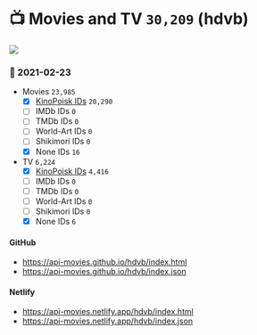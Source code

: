 # :tv: Movies and TV `30,209` (hdvb)

<a href="https://API-Movies.github.io"><img src="https://API-Movies.github.io/banner.png?cache"></a>

### :date: 2021-02-23
- Movies `23,985`
  - [x] <a href="https://API-Movies.github.io/hdvb/movie_kinopoisk_ids.json">KinoPoisk IDs</a> `20,290`
  - [ ] IMDb IDs `0`
  - [ ] TMDb IDs `0`
  - [ ] World-Art IDs `0`
  - [ ] Shikimori IDs `0`
  - [x] None IDs `16`
- TV `6,224`
  - [x] <a href="https://API-Movies.github.io/hdvb/tv_kinopoisk_ids.json">KinoPoisk IDs</a> `4,416`
  - [ ] IMDb IDs `0`
  - [ ] TMDb IDs `0`
  - [ ] World-Art IDs `0`
  - [ ] Shikimori IDs `0`
  - [x] None IDs `6`
#### GitHub
- <a href='https://api-movies.github.io/hdvb/index.html' target='_blank'>https://api-movies.github.io/hdvb/index.html</a>
- <a href='https://api-movies.github.io/hdvb/index.json' target='_blank'>https://api-movies.github.io/hdvb/index.json</a>
#### Netlify
- <a href='https://api-movies.netlify.app/hdvb/index.html' target='_blank'>https://api-movies.netlify.app/hdvb/index.html</a>
- <a href='https://api-movies.netlify.app/hdvb/index.json' target='_blank'>https://api-movies.netlify.app/hdvb/index.json</a>
